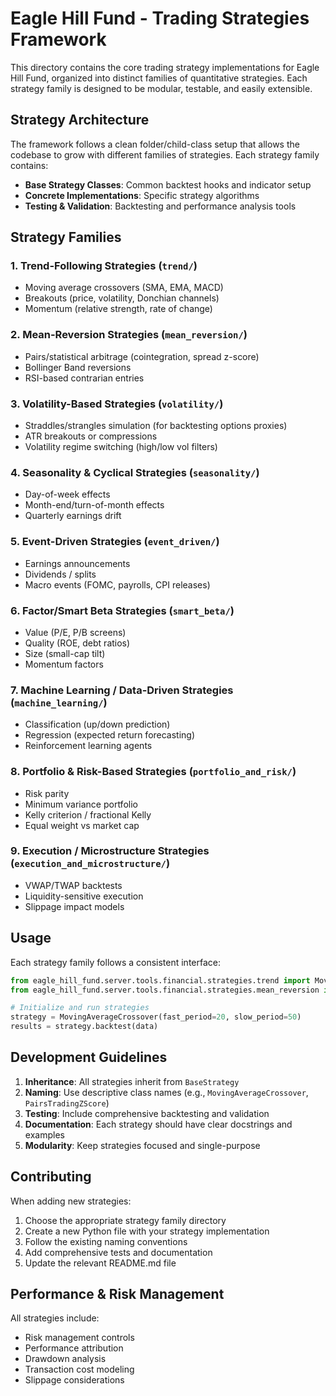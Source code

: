 # Eagle Hill Fund - Trading Strategies Framework

This directory contains the core trading strategy implementations for Eagle Hill Fund, organized into distinct families of quantitative strategies. Each strategy family is designed to be modular, testable, and easily extensible.

## Strategy Architecture

The framework follows a clean folder/child-class setup that allows the codebase to grow with different families of strategies. Each strategy family contains:

- **Base Strategy Classes**: Common backtest hooks and indicator setup
- **Concrete Implementations**: Specific strategy algorithms
- **Testing & Validation**: Backtesting and performance analysis tools

## Strategy Families

### 1. **Trend-Following Strategies** (`trend/`)
- Moving average crossovers (SMA, EMA, MACD)
- Breakouts (price, volatility, Donchian channels)
- Momentum (relative strength, rate of change)

### 2. **Mean-Reversion Strategies** (`mean_reversion/`)
- Pairs/statistical arbitrage (cointegration, spread z-score)
- Bollinger Band reversions
- RSI-based contrarian entries

### 3. **Volatility-Based Strategies** (`volatility/`)
- Straddles/strangles simulation (for backtesting options proxies)
- ATR breakouts or compressions
- Volatility regime switching (high/low vol filters)

### 4. **Seasonality & Cyclical Strategies** (`seasonality/`)
- Day-of-week effects
- Month-end/turn-of-month effects
- Quarterly earnings drift

### 5. **Event-Driven Strategies** (`event_driven/`)
- Earnings announcements
- Dividends / splits
- Macro events (FOMC, payrolls, CPI releases)

### 6. **Factor/Smart Beta Strategies** (`smart_beta/`)
- Value (P/E, P/B screens)
- Quality (ROE, debt ratios)
- Size (small-cap tilt)
- Momentum factors

### 7. **Machine Learning / Data-Driven Strategies** (`machine_learning/`)
- Classification (up/down prediction)
- Regression (expected return forecasting)
- Reinforcement learning agents

### 8. **Portfolio & Risk-Based Strategies** (`portfolio_and_risk/`)
- Risk parity
- Minimum variance portfolio
- Kelly criterion / fractional Kelly
- Equal weight vs market cap

### 9. **Execution / Microstructure Strategies** (`execution_and_microstructure/`)
- VWAP/TWAP backtests
- Liquidity-sensitive execution
- Slippage impact models

## Usage

Each strategy family follows a consistent interface:

```python
from eagle_hill_fund.server.tools.financial.strategies.trend import MovingAverageCrossover
from eagle_hill_fund.server.tools.financial.strategies.mean_reversion import PairsTrading

# Initialize and run strategies
strategy = MovingAverageCrossover(fast_period=20, slow_period=50)
results = strategy.backtest(data)
```

## Development Guidelines

1. **Inheritance**: All strategies inherit from `BaseStrategy`
2. **Naming**: Use descriptive class names (e.g., `MovingAverageCrossover`, `PairsTradingZScore`)
3. **Testing**: Include comprehensive backtesting and validation
4. **Documentation**: Each strategy should have clear docstrings and examples
5. **Modularity**: Keep strategies focused and single-purpose

## Contributing

When adding new strategies:
1. Choose the appropriate strategy family directory
2. Create a new Python file with your strategy implementation
3. Follow the existing naming conventions
4. Add comprehensive tests and documentation
5. Update the relevant README.md file

## Performance & Risk Management

All strategies include:
- Risk management controls
- Performance attribution
- Drawdown analysis
- Transaction cost modeling
- Slippage considerations
